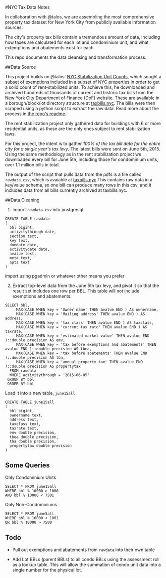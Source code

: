 #NYC Tax Data Notes

In collaboration with @talos, we are assembling the most comprehensive property tax dataset for New York City from publicly available information sources.

The city's property tax bills contain a tremendous amount of data, including how taxes are calculated for each lot and condominium unit, and what extemptions and abatements exist for each.

This repo documents the data cleansing and transformation process.

##Data Source

This project builds on @talos' [NYC Stabilization Unit Counts](https://github.com/talos/nyc-stabilization-unit-counts), which sought a subset of exemptions included in a subset of NYC properties in order to get a solid count of rent-stabilized units.  To achieve this, he downloaded and archived hundreds of thousands of current and historic tax bills from the New York City Department of Finance (DoF) website. These are available in a borough/block/lot directory structure at [taxbills.nyc](taxbills.nyc).  The bills were then scraped using a python script to extract the raw data.  Read more about the process in [the repo's readme](https://github.com/talos/nyc-stabilization-unit-counts).

The rent stabilization project only gathered data for buildings with 6 or more residential units, as those are the only ones subject to rent stabilization laws.

For this project, the intent is to gather *100% of the tax bill data for the entire city for a single year's tax levy*.  The latest bills were sent on June 5th, 2015.  Using the same methodology as in the rent stabilization project we downloaded every bill for June 5th, including those for condominium units, over 1.1 million bills in total.

The output of the script that pulls data from the pdfs is a file called `rawdata.csv`, which is avaiable at [taxbills.nyc](http://www.taxbills.nyc)
This contains raw data in a key/value schema, so one bill can produce many rows in this csv, and it includes data from all bills currently archived at taxbills.nyc.

##Data Cleaning

1) Import `rawdata.csv` into postgresql

```
CREATE TABLE rawdata
(
  bbl bigint,
  activitythrough date,
  section text,
  key text,
  duedate date,
  activitydate date,
  avalue text,
  meta text,
  apts text
)
```
import using pgadmin or whatever other means you prefer

2) Extract top-level data from the June 5th tax levy, and pivot it so that the result set includes one row per BBL.  This table will not include exemptions and abatements.

```
SELECT bbl,
     MAX(CASE WHEN key = 'Owner name' THEN avalue END ) AS ownername,
     MAX(CASE WHEN key = 'Mailing address' THEN avalue END ) AS address,
     MAX(CASE WHEN key = 'tax class' THEN avalue END ) AS taxclass,
     MAX(CASE WHEN key = 'current tax rate' THEN avalue END ) AS taxrate,
     MAX(CASE WHEN key = 'estimated market value' THEN avalue END )::double precision AS emv,
     MAX(CASE WHEN key = 'tax before exemptions and abatements' THEN avalue END )::double precision AS tbea,
     MAX(CASE WHEN key = 'tax before abatements' THEN avalue END )::double precision AS tba,
     MAX(CASE WHEN key = 'annual property tax' THEN avalue END )::double precision AS propertytax
  FROM rawdata
  WHERE activitythrough = '2015-06-05'
 GROUP BY bbl
 ORDER BY bbl
```
Load it into a new table, `june15all`

```
CREATE TABLE june15all
(
  bbl bigint,
  ownername text,
  address text,
  taxclass text,
  taxrate text,
  emv double precision,
  tbea double precision,
  tba double precision,
  propertytax double precision
)
```
## Some Queries

Only Condominium Units

```
SELECT * FROM june15all
WHERE bbl % 10000 > 1000
AND bbl % 10000 < 7501
```
Only Non-Condominiums
```
SELECT * FROM june5all 
WHERE bbl % 10000 < 1001
OR bbl % 10000 > 7500
```
## Todo
- Pull out exemptions and abatements from `rawdata` into their own table

- Add Lot BBLs (parent BBLs) to all condo BBLs using the assessment roll as a lookup table.  This will allow the summation of condo unit data into a single number for the physical lot.